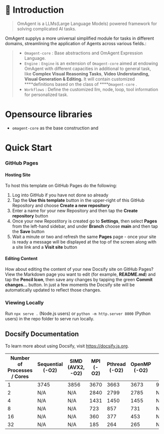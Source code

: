 # 📖 Introduction

> OmAgent is a LLMs(Large Language Models) powered framework for solving complicated AI tasks. 

OmAgent supplys a more universal simplified module for tasks in different domains, streamlining the application of Agents across various fields.:
> 
> - `Omagent-core` : Base abstractions and OmAgent Expression Language.
> - `Engine` : `Engine` is an extension of  `Omagent-core` aimed at endowing OmAgent with different capacities in additional to general task, like **Complex Visual Reasoning Tasks**, **Video Understanding, Visual Generation & Editing.**  It will contain customized ****definitions based on the class of ****`Omagent-core` .
> - `Workflows` : Define the customized llm, node, loop, tool information for personalized task.

# Opensource libraries

- `omagent-core` as the base construction and 




# Quick Start


### GitHub Pages

#### Hosting Site

To host this template on GitHub Pages do the following:  

1. Log into GitHub if you have not done so already
2. Tap the **Use this template** button in the upper-right of this GitHub Repository and choose **Create a new repository**
3. Enter a name for your new Repository and then tap the **Create repository** button
4. Once your new Repostitory is created go to **Settings**, then select **Pages** from the left-hand sidebar, and under **Branch** choose **main** and then tap the **Save** button
5. Wait a minute or two and refresh the same **Pages** page - once your site is ready a message will be displayed at the top of the screen along with a site link and a **Visit site** button

#### Editing Content

How about editing the content of your new Docsify site on GitHub Pages? View the Markdown page you want to edit (for example, **README.md**) and tap the **Pencil Icon**, then save any changes by tapping the green **Commit changes...** button. In just a few moments the Docsify site will be automatically updated to reflect those changes.

### Viewing Locally 
Run `npx serve .` (Node.js users) or `python -m http.server 8000` (Python users) in the repo folder to serve run locally.

## Docsify Documentation

To learn more about using Docsify, visit https://docsify.js.org.






| Number of Processes / Cores | Sequential (-O2) |  SIMD (AVX2, -O2) | MPI (-O2)  | Pthread (-O2) | OpenMP (-O2) | CUDA | OpenACC |
|-----------------------------|------------------|-------------------|------------|---------------|--------------|------|---------|
| 1                           | 3745             | 3856              | 3670       | 3663          | 3673         | 9.70861 | 5      |
| 2                           | N/A              | N/A               | 2840       | 2799          | 2785         | N/A  | N/A     |
| 4                           | N/A              | N/A               | 1431       | 1450          | 1455         | N/A  | N/A     |
| 8                           | N/A              | N/A               | 723        | 857           | 731          | N/A  | N/A     |
| 16                          | N/A              | N/A               | 360        | 377           | 453          | N/A  | N/A     |
| 32                          | N/A              | N/A               | 185        | 264           | 265          | N/A  | N/A     |
